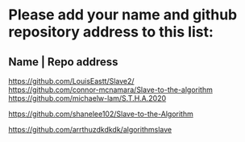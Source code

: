 # Please add your name and github repository address to this list:

## Name | Repo address

https://github.com/LouisEastt/Slave2/ <br/>
https://github.com/connor-mcnamara/Slave-to-the-algorithm <br/>
https://github.com/michaelw-lam/S.T.H.A.2020 <br/>







https://github.com/shanelee102/Slave-to-the-Algorithm

https://github.com/arrthuzdkdkdk/algorithmslave
